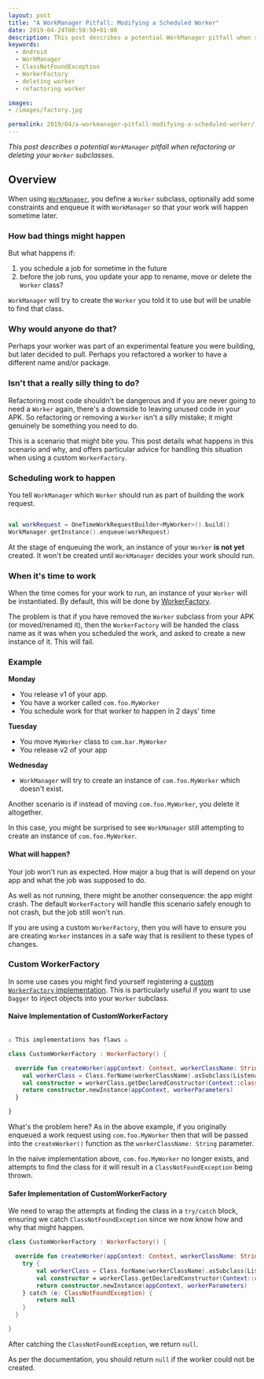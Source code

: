 ```yaml
---
layout: post
title: "A WorkManager Pitfall: Modifying a Scheduled Worker"
date: 2019-04-24T00:59:50+01:00
description: This post describes a potential WorkManager pitfall when refactoring or deleting your Worker subclasses.
keywords:
  - Android
  - WorkManager
  - ClassNotFoundException
  - WorkerFactory
  - deleting worker
  - refactoring worker

images:
- /images/factory.jpg

permalink: 2019/04/a-workmanager-pitfall-modifying-a-scheduled-worker/
---
```

*This post describes a potential `WorkManager` pitfall when refactoring or deleting your `Worker` subclasses.*

## Overview
When using [`WorkManager`](https://developer.android.com/topic/libraries/architecture/workmanager/), you define a `Worker` subclass, optionally add some constraints and enqueue it with `WorkManager` so that your work will happen sometime later.

### How bad things might happen
But what happens if:

1. you schedule a job for sometime in the future
2. before the job runs, you update your app to rename, move or delete the `Worker` class?

`WorkManager` will try to create the `Worker` you told it to use but will be unable to find that class.

### Why would anyone do that?
Perhaps your worker was part of an experimental feature you were building, but later decided to pull. Perhaps you refactored a worker to have a different name and/or package.

### Isn't that a really silly thing to do?
Refactoring most code shouldn't be dangerous and if you are never going to need a `Worker` again, there's a downside to leaving unused code in your APK. So refactoring or removing a `Worker` isn't a silly mistake; it might genuinely be something you need to do.

This is a scenario that might bite you. This post details what happens in this scenario and why, and offers particular advice for handling this situation when using a custom `WorkerFactory`.

### Scheduling work to happen
You tell `WorkManager` which `Worker` should run as part of building the work request.

```kotlin

val workRequest = OneTimeWorkRequestBuilder<MyWorker>().build()
WorkManager.getInstance().enqueue(workRequest)

```

At the stage of enqueuing the work, an instance of your `Worker` **is not yet** created. It won't be created until `WorkManager` decides your work should run.

### When it's time to work
When the time comes for your work to run, an instance of your `Worker` will be instantiated. By default, this will be done by [WorkerFactory](https://developer.android.com/reference/androidx/work/WorkerFactory#createWorker(android.content.Context,%2520java.lang.String,%2520androidx.work.WorkerParameters)).

The problem is that if you have removed the `Worker` subclass from your APK (or moved/renamed it), then the `WorkerFactory` will be handed the class name as it was when you scheduled the work, and asked to create a new instance of it. This will fail.

### Example
**Monday**

  - You release v1 of your app. 
  - You have a worker called `com.foo.MyWorker` 
  - You schedule work for that worker to happen in 2 days' time

**Tuesday**
  
  - You move `MyWorker` class to `com.bar.MyWorker`
  - You release v2 of your app

**Wednesday**

  - `WorkManager` will try to create an instance of `com.foo.MyWorker` which doesn't exist.

Another scenario is if instead of moving `com.foo.MyWorker`, you delete it altogether.

In this case, you might be surprised to see `WorkManager` still attempting to create an instance of `com.foo.MyWorker`.
  
#### What will happen?
Your job won't run as expected. How major a bug that is will depend on your app and what the job was supposed to do.

As well as not running, there might be another consequence: the app might crash. The default `WorkerFactory` will handle this scenario safely enough to not crash, but the job still won't run.

If you are using a custom `WorkerFactory`, then you will have to ensure you are creating `Worker` instances in a safe way that is resilient to these types of changes.

### Custom WorkerFactory
In some use cases you might find yourself registering a [custom `WorkerFactory` implementation](https://stackoverflow.com/a/53377279/1654145). This is particularly useful if you want to use `Dagger` to inject objects into your `Worker` subclass.

#### Naive Implementation of CustomWorkerFactory

```kotlin

⚠️ This implementations has flaws ⚠️

class CustomWorkerFactory : WorkerFactory() {

  override fun createWorker(appContext: Context, workerClassName: String, workerParameters: WorkerParameters): ListenableWorker? {
    val workerClass = Class.forName(workerClassName).asSubclass(ListenableWorker::class.java)
    val constructor = workerClass.getDeclaredConstructor(Context::class.java, WorkerParameters::class.java)
    return constructor.newInstance(appContext, workerParameters)
  }

}

```

What's the problem here? As in the above example, if you originally enqueued a work request using `com.foo.MyWorker` then that will be passed into the `createWorker()` function as the `workerClassName: String` parameter.

In the naive implementation above, `com.foo.MyWorker` no longer exists, and attempts to find the class for it will result in a `ClassNotFoundException` being thrown.

#### Safer Implementation of CustomWorkerFactory
We need to wrap the attempts at finding the class in a `try/catch` block, ensuring we catch `ClassNotFoundException` since we now know how and why that might happen.

```kotlin
class CustomWorkerFactory : WorkerFactory() {

  override fun createWorker(appContext: Context, workerClassName: String, workerParameters: WorkerParameters): ListenableWorker? {
    try {
        val workerClass = Class.forName(workerClassName).asSubclass(ListenableWorker::class.java)
        val constructor = workerClass.getDeclaredConstructor(Context::class.java, WorkerParameters::class.java)
        return constructor.newInstance(appContext, workerParameters)
    } catch (e: ClassNotFoundException) {
        return null
    }
  }

}

```

After catching the `ClassNotFoundException`, we return `null`. 

As per the documentation, you should return `null` if the worker could not be created.